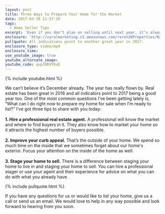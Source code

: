 ```yaml
---
layout: post
title: Three Ways to Prepare Your Home for the Market
date: 2017-03-30 11:57:19
tags:
  - Home Seller Tips
excerpt: 'Even if you don’t plan on selling until next year, it’s always good to be prepared. Here are three ways to get your home ready now before you list.'
enclosure: 'http://vyralmarketing.s3.amazonaws.com/rare%20Properties/Raleigh%20Real%20Estate-%20Dec%201.mp4'
pullquote: All indications point to another great year in 2017.
enclosure_type: video/mp4
enclosure_time:
use_youtube_image: true
youtube_alternate_image:
youtube_code: qvpJORVYDxE
---
```



{% include youtube.html %}

We can’t believe it’s December already. The year has really flown by. Real estate has been great in 2016 and all indicators point to 2017 being a good year too. One of the most common questions I’ve been getting lately is, “What can I do right now to prepare my home for sale when I’m ready to list?” I’ve got three tips to share with you today:
<br>
<br>**1. Hire a professional real estate agent.** A professional will know the market and where to find buyers in it. They also know how to market your home so it attracts the highest number of buyers possible.
<br>
<br>**2. Improve your curb appeal.** That’s the outside of your home. We spend so much time on the inside that we sometimes forget about our home's exterior. Focus your attention on the inside of the home as well.
<br>
<br>**3. Stage your home to sell.** There is a difference between staging your home to live in and staging your home to sell. You can hire a professional stager or use your agent and their experience for advice on what you can do with what you already have.

{% include pullquote.html %}

If you have any questions for us or would like to list your home, give us a call or send us an email. We would love to help in any way possible and look forward to hearing from you soon.